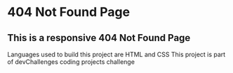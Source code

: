 # 404 Not Found Page
## This is a responsive 404 Not Found Page 
Languages used to build this project are HTML and CSS 
This project is part of devChallenges coding projects challenge

